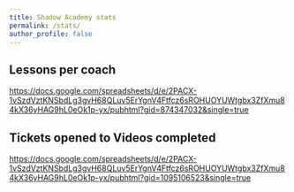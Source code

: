 ```yaml
---
title: Shadow Academy stats
permalink: /stats/
author_profile: false
---
```


## Lessons per coach

https://docs.google.com/spreadsheets/d/e/2PACX-1vSzdVztKNSbdLg3gvH68QLuv5ErYgnV4Ftfcz6sROHUOYUWtgbx3ZfXmu84kX36yHAG9hL0eOk1p-yx/pubhtml?gid=874347032&single=true

## Tickets opened to Videos completed

https://docs.google.com/spreadsheets/d/e/2PACX-1vSzdVztKNSbdLg3gvH68QLuv5ErYgnV4Ftfcz6sROHUOYUWtgbx3ZfXmu84kX36yHAG9hL0eOk1p-yx/pubhtml?gid=1095106523&single=true
